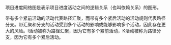 项目进度网络图是表示项目进度活动之间的逻辑关系（也叫依赖关系）的图形。

带有多个紧前活动的活动代表路径汇聚，而带有多个紧后活动的活动规则代表路径分支。带汇聚和分支的活动受到多个活动的影响或能够影响多个活动，因此存在更大的风险。I活动被称为路径汇聚，因为它有多个紧前活动，K活动被称为路径分支，因为它有多个紧后活动。